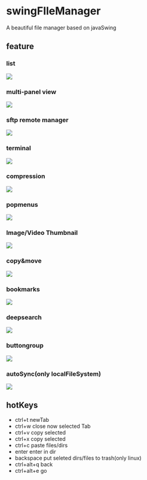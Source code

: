 # swingFIleManager
A beautiful file manager based on javaSwing

## feature
### list 
![](https://github.com/acodervic/swingFIleManager/blob/main/images/list.png)

### multi-panel view
![](https://github.com/acodervic/swingFIleManager/blob/main/images/tree.png)

### sftp remote manager
![](https://github.com/acodervic/swingFIleManager/blob/main/images/sftp.png)

### terminal 
![](https://github.com/acodervic/swingFIleManager/blob/main/images/terminal.png)

### compression
![](https://github.com/acodervic/swingFIleManager/blob/main/images/compression.png)

### popmenus

![](https://github.com/acodervic/swingFIleManager/blob/main/images/popmenus.png)

### Image/Video Thumbnail
 ![](https://github.com/acodervic/swingFIleManager/blob/main/images/image.png)

### copy&move
![](https://github.com/acodervic/swingFIleManager/blob/main/images/copy.gif)

### bookmarks
![](https://github.com/acodervic/swingFIleManager/blob/main/images/bookmarks.png)

### deepsearch
![](https://github.com/acodervic/swingFIleManager/blob/main/images/deepsearch.gif)
### buttongroup
![](https://github.com/acodervic/swingFIleManager/blob/main/images/buttongroup.gif)

### autoSync(only localFileSystem)
![](https://github.com/acodervic/swingFIleManager/blob/main/images/autorefresh.gif)


## hotKeys
- ctrl+t newTab
- ctrl+w close now selected Tab
- ctrl+v copy selected
- ctrl+x copy selected
- ctrl+c paste files/dirs
- enter enter in dir
- backspace put seleted dirs/files to trash(only linux)
- ctrl+alt+q back
- ctrl+alt+e go  



